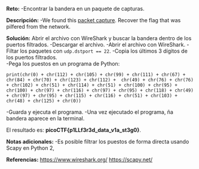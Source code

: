 
**Reto:**
-Encontrar la bandera en un paquete de capturas.

**Descripción:**
-We found this [packet capture](https://jupiter.challenges.picoctf.org/static/b506393b6f9d53b94011df000c534759/capture.pcap). Recover the flag that was pilfered from the network.

**Solución:**
Abrir el archivo con WireShark y buscar la bandera dentro de los puertos filtrados.
-Descargar el archivo.
-Abrir el archivo con WireShark.
-Filtar los paquetes con `udp.dstport == 22`.
-Copia los últimos 3 dígitos de los puertos filtrados.  
-Pega los puestos en un programa de Python:
```
print(chr(0) + chr(112) + chr(105) + chr(99) + chr(111) + chr(67) + chr(84) + chr(70) + chr(123) + chr(112) +  chr(49) + chr(76) + chr(76) + chr(102) + chr(51) + chr(114) + chr(51) + chr(100) + chr(95) + chr(100) + chr(97) + chr(116) + chr(97) + chr(95) + chr(118) + chr(49) + chr(97) + chr(95) + chr(115) + chr(116) + chr(51) + chr(103) + chr(48) + chr(125) + chr(0))
```
-Guarda y ejecuta el programa.
-Una vez ejecutado el programa, ña bandera aparece en la terminal.

El resultado es: **picoCTF{p1LLf3r3d_data_v1a_st3g0}**.

**Notas adicionales:**
-Es posible filtrar los puestos de forma directa usando Scapy en Python 2,

**Referencias:**
https://www.wireshark.org/
https://scapy.net/